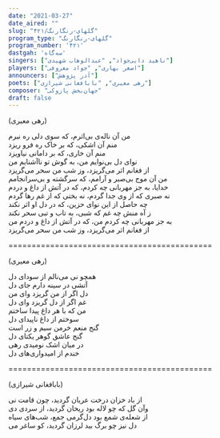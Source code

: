 ```yaml
---
date: "2021-03-27"
date_aired: ""
slug: "گلهای-رنگارنگ/۴۲۱"
program_type: "گلهای-رنگارنگ"
program_number: '۴۲۱'
dastgah: 'سه‌گاه'
singers: ["ناهید دایی‌جواد", "عبدالوهاب شهیدی"]
players: ["اصغر بهاری", "جواد معروفی"]
announcers: ["آذر پژوهش"]
poets: ["رهی معیری", "بابا‌فغانی شیرازی"]
composer: "جهان‌بخش پازوکی"
draft: false
---
```


(رهی معیری)  

من آن ناله‌ی بی‌اثرم، که سوی دلی ره نبرم  
منم آن اشکی، که بر خاک ره فرو ریزد  
منم آن خاری، که بر دامانی نیاویزد  
نوای دل بی‌نوایم من، به گوش تو ناآشنایم من  
از فغانم اثر می‌گریزد، وز شب من سحر می‌گریزد  
من آن موج بی‌صبر و آرامم، که سرگشته و بی‌سرانجامم  
خدایا، به جز مهربانی چه کردم، که در آتش از داغ و دردم  
نه صبری که از وی جدا گردم، نه بختی که از غم رها گردم  
چه حاصل از این نوای حزین، که در دل او اثر نکند  
ز آه منش چه غم که شبی، به تاب و تبی سحر نکند  
به جز مهربانی چه کردم من، که در آتش از داغ و دردم من  
از فغانم اثر می‌گریزد، وز شب من سحر می‌گریزد  

============================================  

(رهی معیری)  

همچو نی می‌نالم از سودای دل  
آتشی در سینه دارم جای دل  
دل اگر از من گریزد وای من  
غم اگر از دل گریزد وای دل  
من که با هر داغ پیدا ساختم  
سوختم از داغ ناپیدای دل  
گنج منعم خرمن سیم و زر است  
گنج عاشق گوهر یکتای دل  
در میان اشک نومیدی رهی  
خندم از امیدواری‌های دل  

============================================  

(بابافغانی شیرازی)  

از باد خزان درخت عریان گردید، چون قامت نی  
وآن گل كه چو لاله بود ریحان گردید، از سردی دی  
از شعله‌ی شمع بود دل‌گرمی جمع، شب‌های سیاه  
دل نیز چو برگ بید لرزان گردید، کو ساغر می  
